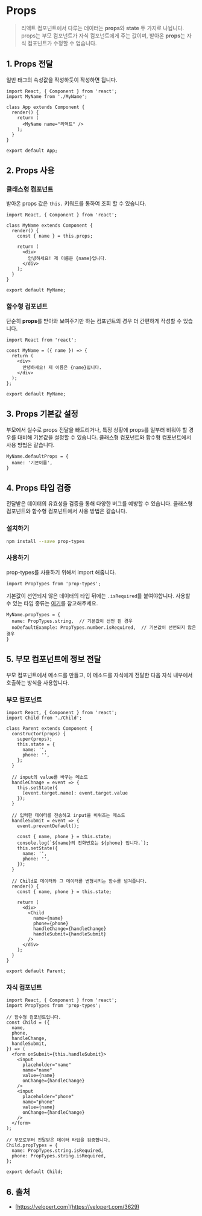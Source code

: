 # Props

> 리액트 컴포넌트에서 다루는 데이터는 **props**와 **state** 두 가지로 나뉩니다. props는 부모 컴포넌트가 자식 컴포넌트에게 주는 값이며, 받아온 **props**는 자식 컴포넌트가 수정할 수 업습니다.

## 1. Props 전달

일반 태그의 속성값을 작성하듯이 작성하면 됩니다.

```JSX
import React, { Component } from 'react';
import MyName from './MyName';

class App extends Component {
  render() {
    return (
      <MyName name="리액트" />
    );
  }
}

export default App;
```

## 2. Props 사용

### 클래스형 컴포넌트

받아온 props 값은 `this.` 키워드를 통하여 조회 할 수 있습니다.

```JSX
import React, { Component } from 'react';

class MyName extends Component {
  render() {
    const { name } = this.props;

    return (
      <div>
        안녕하세요! 제 이름은 {name}입니다.
      </div>
    );
  }
}

export default MyName;
```

### 함수형 컴포넌트

단순히 **props**를 받아와 보여주기만 하는 컴포넌트의 경우 더 간편하게 작성할 수 있습니다.

```JSX
import React from 'react';

const MyName = ({ name }) => {
  return (
    <div>
      안녕하세요! 제 이름은 {name}입니다.
    </div>
  );
};

export default MyName;
```

## 3. Props 기본값 설정

부모에서 실수로 props 전달을 빠트리거나, 특정 상황에 props를 일부러 비워야 할 경우를 대비해 기본값을 설정할 수 있습니다. 클래스형 컴포넌트와 함수형 컴포넌트에서 사용 방법은 같습니다.

```JSX
MyName.defaultProps = {
  name: '기본이름',
}
```

## 4. Props 타입 검증

전달받은 데이터의 유효성을 검증을 통해 다양한 버그를 예방할 수 있습니다. 클래스형 컴포넌트와 함수형 컴포넌트에서 사용 방법은 같습니다.

### 설치하기

```bash
npm install --save prop-types
```

### 사용하기

prop-types를 사용하기 위해서 import 해줍니다.

```JSX
import PropTypes from 'prop-types';
```

기본값이 선언되지 않은 데이터의 타입 뒤에는 `.isRequired`를 붙여야합니다. 사용할 수 있는 타입 종류는 [여기](https://www.npmjs.com/package/prop-types)를 참고해주세요.

```JSX
MyName.propTypes = {
  name: PropTypes.string,  // 기본값이 선언 된 경우
  noDefaultExample: PropTypes.number.isRequired,  // 기본값이 선언되지 않은 경우
}
```

## 5. 부모 컴포넌트에 정보 전달

부모 컴포넌트에서 메소드를 만들고, 이 메소드를 자식에게 전달한 다음 자식 내부에서 호출하는 방식을 사용합니다.

### 부모 컴포넌트

```JSX
import React, { Component } from 'react';
import Child from './Child';

class Parent extends Component {
  constructor(props) {
    super(props);
    this.state = {
      name: '',
      phone: '',
    };
  }

  // input의 value를 바꾸는 메소드
  handleChnage = event => {
    this.setState({
      [event.target.name]: event.target.value
    });
  }

  // 입력한 데이터를 전송하고 input을 비워즈는 메소드
  handleSubmit = event => {
    event.preventDefault();

    const { name, phone } = this.state;
    console.log(`${name}의 전화번호는 ${phone} 입니다.`);
    this.setState({
      name: '',
      phone: '',
    });
  }

  // Child로 데이터와 그 데이터를 변형시키는 함수를 넘겨줍니다.
  render() {
    const { name, phone } = this.state;

    return (
      <div>
        <Child
          name={name}
          phone={phone}
          handleChange={handleChange}
          handleSubmit={handleSubmit}
        />
      </div>
    );
  }
}

export default Parent;
```

### 자식 컴포넌트

```JSX
import React, { Component } from 'react';
import PropTypes from 'prop-types';

// 함수형 컴포넌트입니다.
const Child = ({
  name,
  phone,
  handleChange,
  handleSubmit,
}) => (
  <form onSubmit={this.handleSubmit}>
    <input
      placeholder="name"
      name="name"
      value={name}
      onChange={handleChange}
    />
    <input
      placeholder="phone"
      name="phone"
      value={name}
      onChange={handleChange}
    />
  </form>
);

// 부모로부터 전달받은 데이터 타입을 검증합니다.
Child.propTypes = {
  name: PropTypes.string.isRequired,
  phone: PropTypes.string.isRequired,
};

export default Child;
```

## 6. 출처

- [https://velopert.com](https://velopert.com/3629)